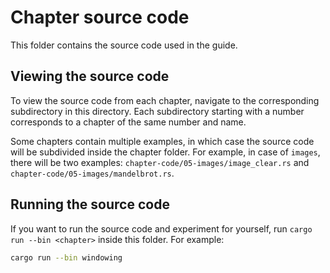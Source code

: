 # Chapter source code

This folder contains the source code used in the guide.

## Viewing the source code

To view the source code from each chapter, navigate to the corresponding subdirectory in this
directory. Each subdirectory starting with a number corresponds to a chapter of the same number and
name.

Some chapters contain multiple examples, in which case the source code will be subdivided inside
the chapter folder. For example, in case of `images`, there will be two examples:
`chapter-code/05-images/image_clear.rs` and `chapter-code/05-images/mandelbrot.rs`.

## Running the source code

If you want to run the source code and experiment for yourself, run `cargo run --bin <chapter>`
inside this folder. For example:

```bash
cargo run --bin windowing
```
